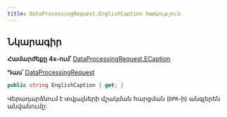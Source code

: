 ```yaml
---
title: DataProcessingRequest.EnglishCaption հատկություն
---
```


## Նկարագիր

**Համարժեքը 4x-ում՝** [DataProcessingRequest.ECaption](https://armsoft.github.io/as4x-docs/HTM/ProgrGuide/Functions/DataProcessingRequest.html#ecaption)

**Դաս՝** [DataProcessingRequest](../dpr.md)

```c#
public string EnglishCaption { get; }
```

Վերադարձնում է տվյալների մշակման հարցման (`DPR`-ի) անգլերեն անվանումը:

<!-- ### IsParametersSupported

```c#
public bool IsParametersSupported { get; }
```

Ցույց է տալիս DPR-ի ունի պարամետրեր թե ոչ: -->
